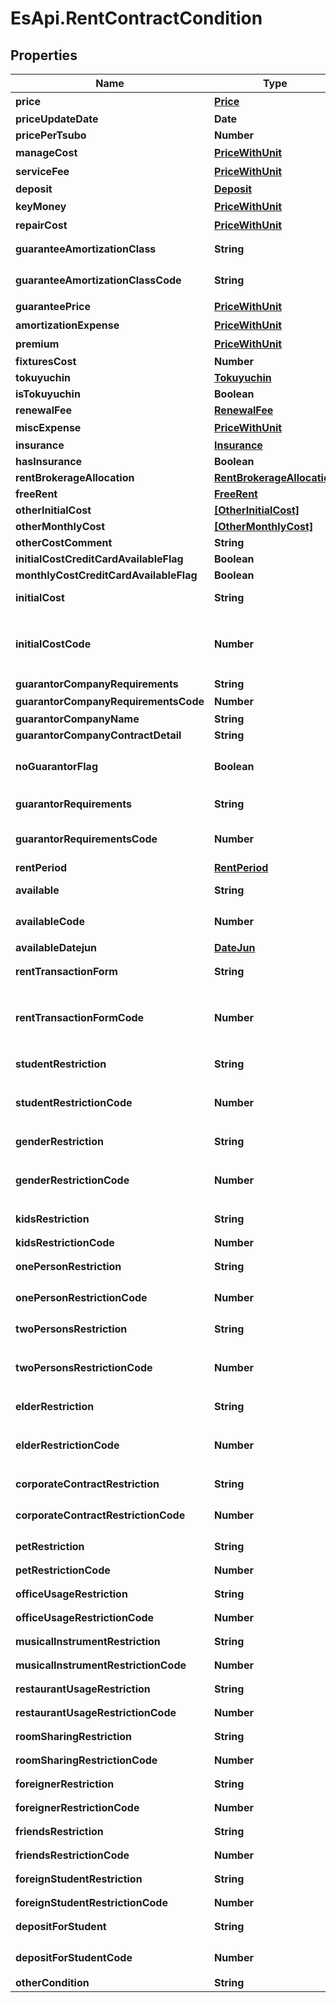 # EsApi.RentContractCondition

## Properties

Name | Type | Description | Notes
------------ | ------------- | ------------- | -------------
**price** | [**Price**](Price.md) | 現貸料 | 
**priceUpdateDate** | **Date** |  | [optional] 
**pricePerTsubo** | **Number** |  | [optional] 
**manageCost** | [**PriceWithUnit**](PriceWithUnit.md) | 管理費 | [optional] 
**serviceFee** | [**PriceWithUnit**](PriceWithUnit.md) | 共益費 | [optional] 
**deposit** | [**Deposit**](Deposit.md) |  | [optional] 
**keyMoney** | [**PriceWithUnit**](PriceWithUnit.md) | 礼金 | [optional] 
**repairCost** | [**PriceWithUnit**](PriceWithUnit.md) | 敷引金 | [optional] 
**guaranteeAmortizationClass** | **String** |  | [optional] [readonly] 
**guaranteeAmortizationClassCode** | **String** | 1: 年&lt;br/&gt;2: 更新時&lt;br/&gt;3: 解約時&lt;br/&gt;4: 契約時 | [optional] 
**guaranteePrice** | [**PriceWithUnit**](PriceWithUnit.md) | 保証金 | [optional] 
**amortizationExpense** | [**PriceWithUnit**](PriceWithUnit.md) | 償却金 | [optional] 
**premium** | [**PriceWithUnit**](PriceWithUnit.md) | 権利金 | [optional] 
**fixturesCost** | **Number** |  | [optional] 
**tokuyuchin** | [**Tokuyuchin**](Tokuyuchin.md) |  | [optional] 
**isTokuyuchin** | **Boolean** |  | [optional] 
**renewalFee** | [**RenewalFee**](RenewalFee.md) |  | [optional] 
**miscExpense** | [**PriceWithUnit**](PriceWithUnit.md) | 雑費 | [optional] 
**insurance** | [**Insurance**](Insurance.md) |  | [optional] 
**hasInsurance** | **Boolean** |  | [optional] 
**rentBrokerageAllocation** | [**RentBrokerageAllocation**](RentBrokerageAllocation.md) |  | [optional] 
**freeRent** | [**FreeRent**](FreeRent.md) |  | [optional] 
**otherInitialCost** | [**[OtherInitialCost]**](OtherInitialCost.md) |  | 
**otherMonthlyCost** | [**[OtherMonthlyCost]**](OtherMonthlyCost.md) |  | 
**otherCostComment** | **String** |  | [optional] 
**initialCostCreditCardAvailableFlag** | **Boolean** |  | [optional] 
**monthlyCostCreditCardAvailableFlag** | **Boolean** |  | [optional] 
**initialCost** | **String** |  | [optional] [readonly] 
**initialCostCode** | **Number** | 1: 五万円以下&lt;br/&gt;2: 十万円以下&lt;br/&gt;3: 十五万円以下&lt;br/&gt;4: 二十万円以下&lt;br/&gt;5: 三十万円以下&lt;br/&gt;99: その他 | [optional] [default to 99]
**guarantorCompanyRequirements** | **String** |  | [optional] 
**guarantorCompanyRequirementsCode** | **Number** | 1: 不可&lt;br/&gt;2: 可&lt;br/&gt;3: 必須 | [optional] 
**guarantorCompanyName** | **String** |  | [optional] 
**guarantorCompanyContractDetail** | **String** |  | [optional] 
**noGuarantorFlag** | **Boolean** | 非推奨のため代わりにguarantor_requirements_codeを使うこと。 | [optional] [default to false]
**guarantorRequirements** | **String** |  | [optional] [readonly] 
**guarantorRequirementsCode** | **Number** | 1: 要&lt;br/&gt;2: 不要&lt;br/&gt;3: 未入力 | [optional] [default to 3]
**rentPeriod** | [**RentPeriod**](RentPeriod.md) |  | [optional] 
**available** | **String** |  | [optional] [readonly] 
**availableCode** | **Number** | 1: 即時&lt;br/&gt;2: 相談&lt;br/&gt;3: 期日指定&lt;br/&gt;4: 予定 | [optional] 
**availableDatejun** | [**DateJun**](DateJun.md) | 入居可能日／引渡可能日 | [optional] 
**rentTransactionForm** | **String** |  | [optional] [readonly] 
**rentTransactionFormCode** | **Number** | 1: 貸主&lt;br/&gt;2: 代理&lt;br/&gt;3: 仲介元付(専任)&lt;br/&gt;4: 仲介元付(一般)&lt;br/&gt;5: 仲介先物&lt;br/&gt;6: 仲介元付&lt;br/&gt;7: 仲介 | [optional] 
**studentRestriction** | **String** |  | [optional] [readonly] 
**studentRestrictionCode** | **Number** | 1: 不可&lt;br/&gt;2: 可&lt;br/&gt;3: 相談&lt;br/&gt;4: 限定&lt;br/&gt;5: 希望&lt;br/&gt;6: 歓迎 | [optional] 
**genderRestriction** | **String** |  | [optional] [readonly] 
**genderRestrictionCode** | **Number** | 1: 不問&lt;br/&gt;2: 女性限定&lt;br/&gt;3: 男性限定&lt;br/&gt;4: 女性希望&lt;br/&gt;5: 男性希望 | [optional] 
**kidsRestriction** | **String** |  | [optional] [readonly] 
**kidsRestrictionCode** | **Number** | 1: 不可&lt;br/&gt;2: 可&lt;br/&gt;3: 相談 | [optional] 
**onePersonRestriction** | **String** |  | [optional] [readonly] 
**onePersonRestrictionCode** | **Number** | 1: 不可&lt;br/&gt;2: 可&lt;br/&gt;3: 相談&lt;br/&gt;4: 限定&lt;br/&gt;5: 希望 | [optional] 
**twoPersonsRestriction** | **String** |  | [optional] [readonly] 
**twoPersonsRestrictionCode** | **Number** | 1: 不可&lt;br/&gt;2: 可&lt;br/&gt;3: 相談&lt;br/&gt;4: 限定&lt;br/&gt;5: 希望&lt;br/&gt;6: 歓迎 | [optional] 
**elderRestriction** | **String** |  | [optional] [readonly] 
**elderRestrictionCode** | **Number** | 1: 不可&lt;br/&gt;2: 可&lt;br/&gt;3: 相談&lt;br/&gt;4: 限定&lt;br/&gt;5: 希望&lt;br/&gt;6: 歓迎 | [optional] 
**corporateContractRestriction** | **String** |  | [optional] [readonly] 
**corporateContractRestrictionCode** | **Number** | 1: 不可&lt;br/&gt;2: 可&lt;br/&gt;3: 相談&lt;br/&gt;4: 限定&lt;br/&gt;5: 希望 | [optional] 
**petRestriction** | **String** |  | [optional] [readonly] 
**petRestrictionCode** | **Number** | 1: 不可&lt;br/&gt;2: 可&lt;br/&gt;3: 相談 | [optional] 
**officeUsageRestriction** | **String** |  | [optional] [readonly] 
**officeUsageRestrictionCode** | **Number** | 1: 不可&lt;br/&gt;2: 可&lt;br/&gt;3: 相談 | [optional] 
**musicalInstrumentRestriction** | **String** |  | [optional] [readonly] 
**musicalInstrumentRestrictionCode** | **Number** | 1: 不可&lt;br/&gt;2: 可&lt;br/&gt;3: 相談 | [optional] 
**restaurantUsageRestriction** | **String** |  | [optional] [readonly] 
**restaurantUsageRestrictionCode** | **Number** | 1: 不可&lt;br/&gt;2: 可&lt;br/&gt;3: 相談 | [optional] 
**roomSharingRestriction** | **String** |  | [optional] [readonly] 
**roomSharingRestrictionCode** | **Number** | 1: 不可&lt;br/&gt;2: 可&lt;br/&gt;3: 相談 | [optional] 
**foreignerRestriction** | **String** |  | [optional] [readonly] 
**foreignerRestrictionCode** | **Number** | 1: 不可&lt;br/&gt;2: 可&lt;br/&gt;3: 相談 | [optional] 
**friendsRestriction** | **String** |  | [optional] [readonly] 
**friendsRestrictionCode** | **Number** | 1: 不可&lt;br/&gt;2: 可&lt;br/&gt;3: 相談 | [optional] 
**foreignStudentRestriction** | **String** |  | [optional] [readonly] 
**foreignStudentRestrictionCode** | **Number** | 1: 不可&lt;br/&gt;2: 可&lt;br/&gt;3: 相談 | [optional] 
**depositForStudent** | **String** |  | [optional] [readonly] 
**depositForStudentCode** | **Number** | 1: 不要&lt;br/&gt;2: 一ヶ月&lt;br/&gt;3: 二ヶ月 | [optional] 
**otherCondition** | **String** |  | [optional] 


